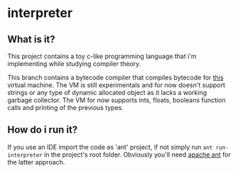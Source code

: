 # interpreter

## What is it?
This project contains a toy c-like programming language that i'm implementing while studying compiler theory.

This branch contains a bytecode compiler that compiles bytecode for [this](https://github.com/bamless/virtual-machine) virtual machine. The VM is still experimentals and for now doesn't support strings or any type of dynamic allocated object as it lacks a working garbage collector.
The VM for now supports ints, floats, booleans function calls and printing of the previous types.

## How do i run it?
If you use an IDE import the code as 'ant' project, if not simply run `ant run-interpreter` in the project's root folder. Obviously you'll need [apache ant](http://ant.apache.org/) for the latter approach.
